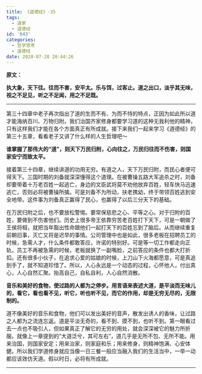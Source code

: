 ```yaml
---
title: 《道德经》-35
tags:
  - 道家
  - 道德经
id: '643'
categories:
  - 哲学思考
  - 道德经
date: 2020-07-28 20:44:26
---
```


**原文：**

**执大象，天下往。往而不害，安平太。乐与饵，过客止。道之出口，淡乎其无味，视之不足见，听之不足闻，用之不足既。**
<!-- more -->
* * *

第三十四章中老子再次指出了道的生而不有、为而不恃的特点，正因为如此所以道才能海纳百川、万物归附。我们治国齐家修身都要学习道的这种无我利他的精神，只有这样我们才能在各个方面真正有所成就。接下来我们一起来学习《道德经》的第三十五章，看看老子又讲了什么样的人生哲理吧～

**谁掌握了那伟大的“道”，则天下万民归附，心向往之，万民归往而不伤害，则国家安宁而致太平。**

接着第三十四章，继续讲道的功用无穷。有道之人，天下万民归附，而民心者便可得天下。三国时期的刘备就深深懂得这个道理。在被曹操五路大军追杀之时，刘备却要带着十万老百姓一起逃亡，身边的文臣武将莫不劝他放弃百姓，轻车快马迅速逃亡，否则必将被曹操所擒。可是刘备不为所动，扶老携幼，终于带领百姓逃到安全地带。这件事为刘备真正赢得了民心，也赢得了以后三分天下的基础。

在万民归附之后，也不要放松警惕。要常保慈悲之心、平等之心。对于归附的百姓，要做到不伤害他们。历史上很多帝王依靠穷苦老百姓打下天下，可是一朝做了王侯将相，就把当年豁出性命跟他们一起打天下的百姓忘到了脑后。从而继续重复前朝旧事，灭亡又将是迟早的事情。公司管理中也是如此，很多老板在招聘员工的时候，急需人才，什么条件都敢答应，许诺的特别好。可是等一切工作都走向正轨，员工不再被急需的时候，老板就换了一副嘴脸，之前答应的条件也都大打折扣。还有很多小伙子，在追求心爱的姑娘的时候，上刀山下火海都愿意，可是真追到手了，就不知道珍惜了。所以，人心永远是一个动态的过程，心怀他人，付出真心，人心自然汇聚。抬高自己，自私自利，人心自然消散。

**音乐和美好的食物，使过路的人都为之停步。用言语来表述大道，是平淡而无味儿的，看它，看也看不见，听它，听也听不见，而它的作用，却是无穷无尽的，无限制的。**

道不像美好的音乐和食物，他们可以发出美好的音声，散发出诱人的香味，让过路之人都为之流连忘返。道是平淡无奇的，看不到、摸不到，也听不到。第一眼看过去一点也不吸引人，但如果真正了解它的无穷的用处，就会深深被它的魅力所折服。就像上一章提到的“大道泛兮，其可左右”，道几乎是无所不包、无所不能。用来治国，则国家安定；用来治家，则家庭和乐；用来修身，则精神饱满、心安体健。所以我们学道修身就应当像一日三餐一般应当融入我们的生活当中，一举一动都应该效仿天道。假以时日，必将有所成就。

* * *


